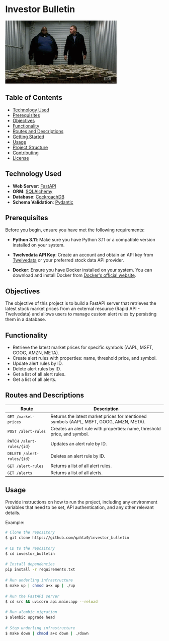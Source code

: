 # Investor Bulletin

![Project Image](./assets/image1.gif)

## Table of Contents
- [Technology Used](#technology-used)
- [Prerequisites](#prerequisites)
- [Objectives](#objectives)
- [Functionality](#functionality)
- [Routes and Descriptions](#routes-and-descriptions)
- [Getting Started](#getting-started)
- [Usage](#usage)
- [Project Structure](#project-structure)
- [Contributing](#contributing)
- [License](#license)

## Technology Used
- **Web Server**: [FastAPI](https://fastapi.tiangolo.com/)
- **ORM**: [SQLAlchemy](https://fastapi.tiangolo.com/advanced/async-sql-databases/?h=sqlalchemy#import-and-set-up-sqlalchemy)
- **Database**: [CockroachDB](https://www.cockroachlabs.com/)
- **Schema Validation**: [Pydantic](https://fastapi.tiangolo.com/tutorial/body-nested-models/)


## Prerequisites
Before you begin, ensure you have met the following requirements:

- **Python 3.11**: Make sure you have Python 3.11 or a compatible version installed on your system.

- **Twelvedata API Key**: Create an account and obtain an API key from [Twelvedata](https://rapidapi.com/twelvedata/api/twelve-data1) or your preferred stock data API provider.

- **Docker**: Ensure you have Docker installed on your system. You can download and install Docker from [Docker's official website](https://www.docker.com/get-started).


## Objectives
The objective of this project is to build a FastAPI server that retrieves the latest stock market prices from an external resource (Rapid API - Twelvedata) and allows users to manage custom alert rules by persisting them in a database.

## Functionality
- Retrieve the latest market prices for specific symbols (AAPL, MSFT, GOOG, AMZN, META).
- Create alert rules with properties: name, threshold price, and symbol.
- Update alert rules by ID.
- Delete alert rules by ID.
- Get a list of all alert rules.
- Get a list of all alerts.

## Routes and Descriptions
| **Route**              | **Description**                                                            |
|------------------------|----------------------------------------------------------------------------|
| `GET /market-prices`   | Returns the latest market prices for mentioned symbols (AAPL, MSFT, GOOG, AMZN, META). |
| `POST /alert-rules`    | Creates an alert rule with properties: name, threshold price, and symbol.   |
| `PATCH /alert-rules/{id}` | Updates an alert rule by ID.                                           |
| `DELETE /alert-rules/{id}` | Deletes an alert rule by ID.                                           |
| `GET /alert-rules`     | Returns a list of all alert rules.                                        |
| `GET /alerts`          | Returns a list of all alerts.                                            |


## Usage
Provide instructions on how to run the project, including any environment variables that need to be set, API authentication, and any other relevant details.

Example:
```bash
# Clone the repository
$ git clone https://github.com/qahta0/investor_bulletin

# CD to the repository
$ cd investor_bulletin

# Install dependencies
pip install -r requirements.txt

# Run underling infrastructure
$ make up | chmod a+x up | ./up

# Run the FastAPI server
$ cd src && uvicorn api.main:app --reload

# Run alembic migration
$ alembic upgrade head

# Stop underling infrastructure
$ make down | chmod a+x down | ./down
